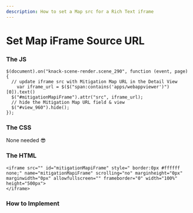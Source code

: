```yaml
---
description: How to set a Map src for a Rich Text iframe
---
```


# Set Map iFrame Source URL

### The JS

```text
$(document).on("knack-scene-render.scene_290", function (event, page) {
  // update iframe src with Mitigation Map URL in the Detail View
    var iframe_url = $($("span:contains('apps/webappviewer')")[0]).text()
  $("#mitigationMapiFrame").attr("src", iframe_url);
  // hide the Mitigation Map URL field & view
  $("#view_960").hide();
});
```

### The CSS

None needed 😎

### The HTML

```text
<iframe src="" id="mitigationMapiFrame" style=" border:0px #ffffff none;" name="mitigationMapiFrame" scrolling="no" marginheight="0px" marginwidth="0px" allowfullscreen="" frameborder="0" width="100%" height="500px">
</iframe>
```

### How to Implement


